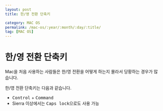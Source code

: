 ```yaml
---
layout: post
title: 한/영 전환 단축키

category: MAC OS
permalink: /mac-os/:year/:month/:day/:title/
tag: [MAC OS]
---
```

# 한/영 전환 단축키

Mac을 처음 사용하는 사람들은 한/영 전환을 어떻게 하는지 몰라서 당황하는 경우가 많습니다. 

한/영 전환 단축키는 다음과 같습니다.

* <kbd>Control</kbd> + <kbd>Command</kbd>
* Sierra 이상에서는 <kbd>Caps lock</kbd>으로도 사용 가능
